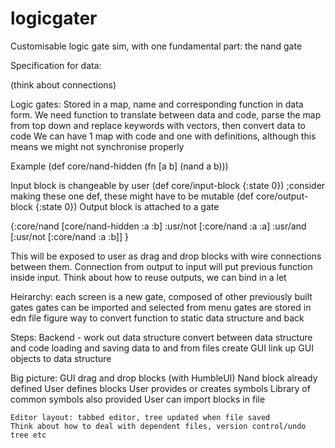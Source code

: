 # logicgater
Customisable logic gate sim, with one fundamental part: the nand gate

Specification for data:

(think about connections)

Logic gates:
    Stored in a map, name and corresponding function in data form.
    We need function to translate between data and code, parse the map from top down and replace keywords with vectors, then convert data to code
    We can have 1 map with code and one with definitions, although this means we might not synchronise properly

Example
(def core/nand-hidden (fn [a b] (nand a b)))

Input block is changeable by user
(def core/input-block {:state 0}) ;consider making these one def, these might have to be mutable
(def core/output-block {:state 0})
Output block is attached to a gate

{:core/nand [core/nand-hidden :a :b]
 :usr/not [:core/nand :a :a]
 :usr/and [:usr/not [:core/nand :a :b]]
}

This will be exposed to user as drag and drop blocks with wire connections between them. Connection from output to input will put previous function inside input. Think about how to reuse outputs, we can bind in a let

Heirarchy:
    each screen is a new gate, composed of other previously built gates
    gates can be imported and selected from menu
    gates are stored in edn file
    figure way to convert function to static data structure and back

Steps:
    Backend - work out data structure
              convert between data structure and code
              loading and saving data to and from files
              create GUI
              link up GUI objects to data structure

Big picture:
    GUI drag and drop blocks (with HumbleUI)
    Nand block already defined
    User defines blocks
    User provides or creates symbols
    Library of common symbols also provided
    User can import blocks in file

    Editor layout: tabbed editor, tree updated when file saved
    Think about how to deal with dependent files, version control/undo tree etc